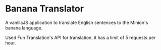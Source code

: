 # Banana Translator

A vanillaJS application to translate English sentences to the Minion's banana language.

Used Fun Translation's API for translation, it has a limit of 5 requests per hour.
